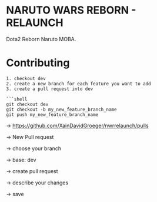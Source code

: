 # NARUTO WARS REBORN - RELAUNCH

Dota2 Reborn Naruto MOBA.

# Contributing

```
1. checkout dev
2. create a new branch for each feature you want to add
3. create a pull request into dev

```shell
git checkout dev
git checkout -b my_new_feature_branch_name
git push my_new_feature_branch_name
```

-> https://github.com/XainDavidGroeger/nwrrelaunch/pulls

-> New Pull request

-> choose your branch

-> base: dev

-> create pull request

-> describe your changes

-> save
